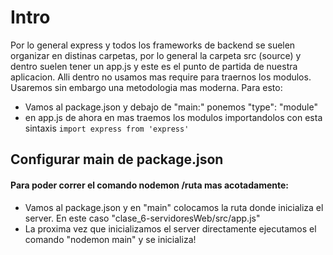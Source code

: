# Intro

Por lo general express y todos los frameworks de backend se suelen organizar en distinas carpetas, por lo general la carpeta src (source)
y dentro suelen tener un app.js y este es el punto de partida de nuestra aplicacion.
Alli dentro no usamos mas require para traernos los modulos. Usaremos sin embargo una metodologia mas moderna. Para esto:

- Vamos al package.json y debajo de "main:" ponemos "type": "module"
- en app.js de ahora en mas traemos los modulos importandolos con esta sintaxis `import express from 'express'`

## Configurar main de package.json

#### Para poder correr el comando nodemon /ruta mas acotadamente:

- Vamos al package.json y en "main" colocamos la ruta donde inicializa el server. En este caso "clase_6-servidoresWeb/src/app.js"
- La proxima vez que inicializamos el server directamente ejecutamos el comando "nodemon main" y se inicializa!
